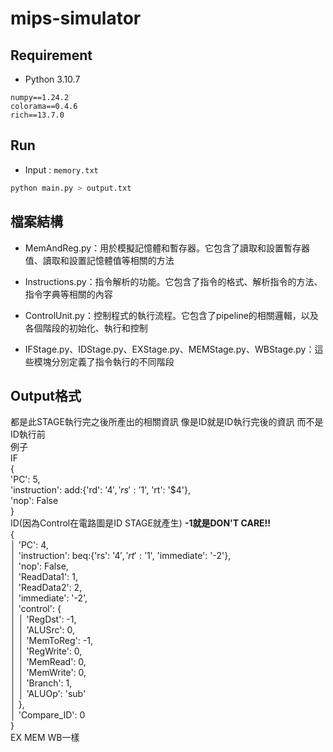 # mips-simulator

## Requirement
- Python 3.10.7
```
numpy==1.24.2
colorama==0.4.6
rich==13.7.0
```

## Run
- Input : `memory.txt`
```sh
python main.py > output.txt
```

## 檔案結構
- MemAndReg.py：用於模擬記憶體和暫存器。它包含了讀取和設置暫存器值、讀取和設置記憶體值等相關的方法

- Instructions.py：指令解析的功能。它包含了指令的格式、解析指令的方法、指令字典等相關的內容

- ControlUnit.py：控制程式的執行流程。它包含了pipeline的相關邏輯，以及各個階段的初始化、執行和控制

- IFStage.py、IDStage.py、EXStage.py、MEMStage.py、WBStage.py：這些模塊分別定義了指令執行的不同階段
## Output格式
都是此STAGE執行完之後所產出的相關資訊 像是ID就是ID執行完後的資訊 而不是ID執行前  
例子  
IF  
{  
   'PC': 5,  
   'instruction': add:{'rd': '$4', 'rs': '$1', 'rt': '$4'},  
   'nop': False  
}  
ID(因為Control在電路圖是ID STAGE就產生)    **-1就是DON'T CARE!!**  
{  
│   'PC': 4,  
│   'instruction': beq:{'rs': '$4', 'rt': '$1', 'immediate': '-2'},  
│   'nop': False,  
│   'ReadData1': 1,  
│   'ReadData2': 2,  
│   'immediate': '-2',  
│   'control': {  
│   │   'RegDst': -1,  
│   │   'ALUSrc': 0,  
│   │   'MemToReg': -1,  
│   │   'RegWrite': 0,  
│   │   'MemRead': 0,  
│   │   'MemWrite': 0,  
│   │   'Branch': 1,  
│   │   'ALUOp': 'sub'  
│   },  
│   'Compare_ID': 0  
}  
EX MEM WB一樣  
